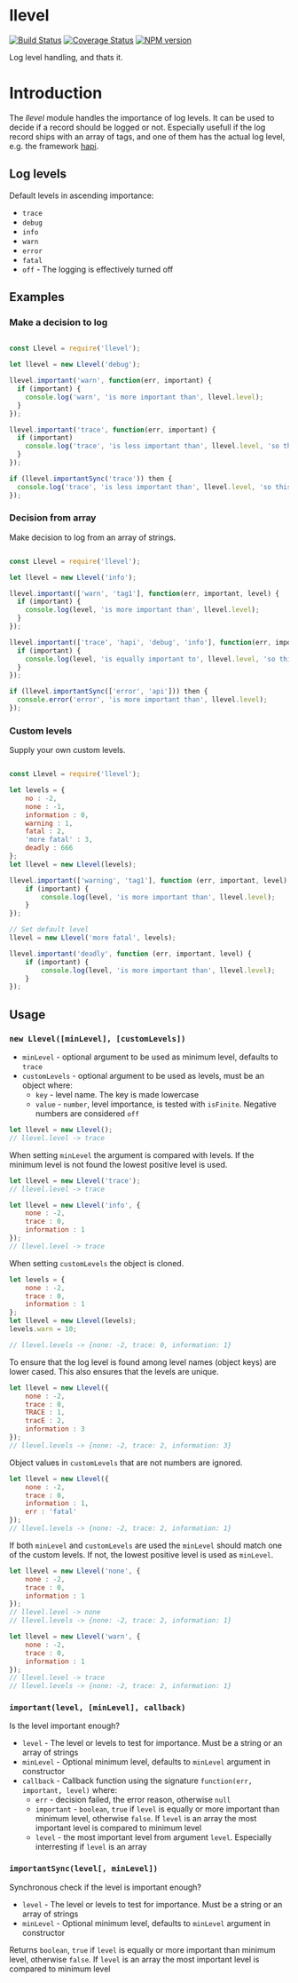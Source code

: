 llevel
===========

[![Build Status](https://travis-ci.org/paed01/llevel.svg?branch=master)](https://travis-ci.org/paed01/llevel) [![Coverage Status](https://coveralls.io/repos/paed01/llevel/badge.svg?branch=master)](https://coveralls.io/r/paed01/llevel?branch=master) [![NPM version](https://badge.fury.io/js/llevel.png)](http://badge.fury.io/js/llevel)

Log level handling, and thats it.

# Introduction

The *llevel* module handles the importance of log levels. It can be used to decide if a record should be logged or not. Especially usefull if the log record ships with an array of tags, and one of them has the actual log level, e.g. the framework [hapi](https://github.com/hapijs/hapi).

## Log levels

Default levels in ascending importance:

* `trace`
* `debug`
* `info`
* `warn`
* `error`
* `fatal`
* `off` - The logging is effectively turned off

## Examples

### Make a decision to log

```javascript

const Llevel = require('llevel');

let llevel = new Llevel('debug');

llevel.important('warn', function(err, important) {
  if (important) {
    console.log('warn', 'is more important than', llevel.level);
  }
});

llevel.important('trace', function(err, important) {
  if (important)
    console.log('trace', 'is less important than', llevel.level, 'so this is ignored');
  }
});

if (llevel.importantSync('trace')) then {
  console.log('trace', 'is less important than', llevel.level, 'so this is ignored');
});

```

### Decision from array

Make decision to log from an array of strings.

```javascript

const Llevel = require('llevel');

let llevel = new Llevel('info');

llevel.important(['warn', 'tag1'], function(err, important, level) {
  if (important) {
    console.log(level, 'is more important than', llevel.level);
  }
});

llevel.important(['trace', 'hapi', 'debug', 'info'], function(err, important, level) {
  if (important) {
    console.log(level, 'is equally important to', llevel.level, 'so this should happen');
  }
});

if (llevel.importantSync(['error', 'api'])) then {
  console.error('error', 'is more important than', llevel.level);
});

```

### Custom levels

Supply your own custom levels.

```javascript

const Llevel = require('llevel');

let levels = {
    no : -2,
    none : -1,
    information : 0,
    warning : 1,
    fatal : 2,
    'more fatal' : 3,
    deadly : 666
};
let llevel = new Llevel(levels);

llevel.important(['warning', 'tag1'], function (err, important, level) {
    if (important) {
        console.log(level, 'is more important than', llevel.level);
    }
});

// Set default level
llevel = new Llevel('more fatal', levels);

llevel.important('deadly', function (err, important, level) {
    if (important) {
        console.log(level, 'is more important than', llevel.level);
    }
});

```

## Usage

### `new Llevel([minLevel], [customLevels])`

- `minLevel` - optional argument to be used as minimum level, defaults to `trace`
- `customLevels` - optional argument to be used as levels, must be an object where:
  - `key` - level name. The key is made lowercase
  - `value` - `number`, level importance, is tested with `isFinite`. Negative numbers are considered `off`

```javascript
let llevel = new Llevel();
// llevel.level -> trace
```

When setting `minLevel` the argument is compared with levels. If the minimum level is not found the lowest positive level is used.

```javascript
let llevel = new Llevel('trace');
// llevel.level -> trace

let llevel = new Llevel('info', {
    none : -2,
    trace : 0,
    information : 1
});
// llevel.level -> trace
```

When setting `customLevels` the object is cloned.

```javascript
let levels = {
    none : -2,
    trace : 0,
    information : 1
};
let llevel = new Llevel(levels);
levels.warn = 10;

// llevel.levels -> {none: -2, trace: 0, information: 1}
```

To ensure that the log level is found among level names (object keys) are lower cased. This also ensures that the levels are unique.

```javascript
let llevel = new Llevel({
    none : -2,
    trace : 0,
    TRACE : 1,
    tracE : 2,
    information : 3
});
// llevel.levels -> {none: -2, trace: 2, information: 3}
```

Object values in `customLevels` that are not numbers are ignored.

```javascript
let llevel = new Llevel({
    none : -2,
    trace : 0,
    information : 1,
    err : 'fatal'
});
// llevel.levels -> {none: -2, trace: 2, information: 1}
```

If both `minLevel` and `customLevels` are used the `minLevel` should match one of the custom levels. If not, the lowest positive level is used as `minLevel`.

```javascript
let llevel = new Llevel('none', {
    none : -2,
    trace : 0,
    information : 1
});
// llevel.level -> none
// llevel.levels -> {none: -2, trace: 2, information: 1}

let llevel = new Llevel('warn', {
    none : -2,
    trace : 0,
    information : 1
});
// llevel.level -> trace
// llevel.levels -> {none: -2, trace: 2, information: 1}
```

### `important(level, [minLevel], callback)`

Is the level important enough?

- `level` - The level or levels to test for importance. Must be a string or an array of strings
- `minLevel` - Optional minimum level, defaults to `minLevel` argument in constructor
- `callback` - Callback function using the signature `function(err, important, level)` where:
  - `err` - decision failed, the error reason, otherwise `null`
  - `important` - `boolean`, `true` if `level` is equally or more important than minimum level, otherwise `false`. If `level` is an array the most important level is compared to minimum level
  - `level` - the most important level from argument `level`. Especially interresting if `level` is an array

### `importantSync(level[, minLevel])`

Synchronous check if the level is important enough?

- `level` - The level or levels to test for importance. Must be a string or an array of strings
- `minLevel` - Optional minimum level, defaults to `minLevel` argument in constructor

Returns `boolean`, `true` if `level` is equally or more important than minimum level, otherwise `false`. If `level` is an array the most important level is compared to minimum level
